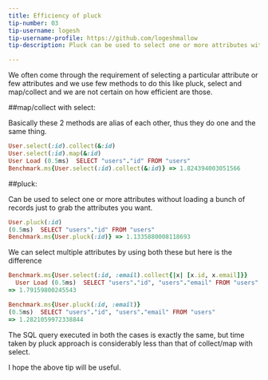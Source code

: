 ```yaml
---
title: Efficiency of pluck 
tip-number: 03
tip-username: logesh 
tip-username-profile: https://github.com/logeshmallow
tip-description: Pluck can be used to select one or more attributes without loading a bunch of records just to grab the attributes you want.

---
```


We often come through the requirement of selecting a particular attribute or few attributes and we use few methods to do this like pluck, select and map/collect and we are not certain on how efficient are those.

##map/collect with select:

Basically these 2 methods are alias of each other, thus they do one and the same thing.

```ruby
User.select(:id).collect(&:id) 
User.select(:id).map(&:id)
User Load (0.5ms)  SELECT "users"."id" FROM "users"
Benchmark.ms{User.select(:id).collect(&:id)} => 1.824394003051566
```

##pluck:

Can be used to select one or more attributes without loading a bunch of records just to grab the attributes you want.

```ruby
User.pluck(:id)
(0.5ms)  SELECT "users"."id" FROM "users"
Benchmark.ms{User.pluck(:id)} => 1.1335880008118693
```

We can select multiple attributes by using both these but here is the difference

```ruby
Benchmark.ms{User.select(:id, :email).collect{|x| [x.id, x.email]}}
  User Load (0.5ms)  SELECT "users"."id", "users"."email" FROM "users"
=> 1.79159800245543
```

```ruby
Benchmark.ms{User.pluck(:id, :email)}                             
(0.5ms)  SELECT "users"."id", "users"."email" FROM "users"
=> 1.2821059972338844
```

The SQL query executed in both the cases is exactly the same, but time taken by pluck approach is considerably less than that of collect/map with select.

I hope the above tip will be useful.
